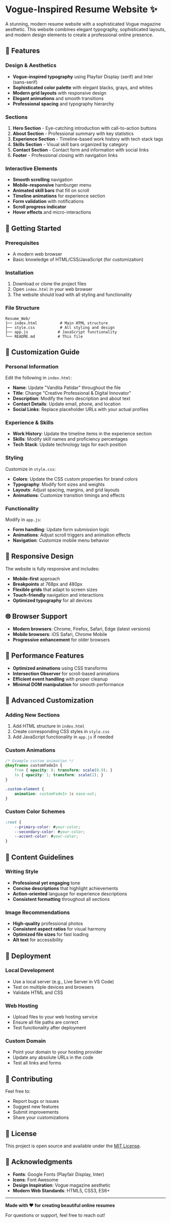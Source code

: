 # Vogue-Inspired Resume Website ✨

A stunning, modern resume website with a sophisticated Vogue magazine aesthetic. This website combines elegant typography, sophisticated layouts, and modern design elements to create a professional online presence.

## 🌟 Features

### Design & Aesthetics
- **Vogue-inspired typography** using Playfair Display (serif) and Inter (sans-serif)
- **Sophisticated color palette** with elegant blacks, grays, and whites
- **Modern grid layouts** with responsive design
- **Elegant animations** and smooth transitions
- **Professional spacing** and typography hierarchy

### Sections
1. **Hero Section** - Eye-catching introduction with call-to-action buttons
2. **About Section** - Professional summary with key statistics
3. **Experience Section** - Timeline-based work history with tech stack tags
4. **Skills Section** - Visual skill bars organized by category
5. **Contact Section** - Contact form and information with social links
6. **Footer** - Professional closing with navigation links

### Interactive Elements
- **Smooth scrolling** navigation
- **Mobile-responsive** hamburger menu
- **Animated skill bars** that fill on scroll
- **Timeline animations** for experience section
- **Form validation** with notifications
- **Scroll progress indicator**
- **Hover effects** and micro-interactions

## 🚀 Getting Started

### Prerequisites
- A modern web browser
- Basic knowledge of HTML/CSS/JavaScript (for customization)

### Installation
1. Download or clone the project files
2. Open `index.html` in your web browser
3. The website should load with all styling and functionality

### File Structure
```
Resume_Web/
├── index.html          # Main HTML structure
├── style.css           # All styling and design
├── app.js             # JavaScript functionality
└── README.md          # This file
```

## 🎨 Customization Guide

### Personal Information
Edit the following in `index.html`:
- **Name**: Update "Vandita Patidar" throughout the file
- **Title**: Change "Creative Professional & Digital Innovator"
- **Description**: Modify the hero description and about text
- **Contact Details**: Update email, phone, and location
- **Social Links**: Replace placeholder URLs with your actual profiles

### Experience & Skills
- **Work History**: Update the timeline items in the experience section
- **Skills**: Modify skill names and proficiency percentages
- **Tech Stack**: Update technology tags for each position

### Styling
Customize in `style.css`:
- **Colors**: Update the CSS custom properties for brand colors
- **Typography**: Modify font sizes and weights
- **Layouts**: Adjust spacing, margins, and grid layouts
- **Animations**: Customize transition timings and effects

### Functionality
Modify in `app.js`:
- **Form handling**: Update form submission logic
- **Animations**: Adjust scroll triggers and animation effects
- **Navigation**: Customize mobile menu behavior

## 📱 Responsive Design

The website is fully responsive and includes:
- **Mobile-first** approach
- **Breakpoints** at 768px and 480px
- **Flexible grids** that adapt to screen sizes
- **Touch-friendly** navigation and interactions
- **Optimized typography** for all devices

## 🌐 Browser Support

- **Modern browsers**: Chrome, Firefox, Safari, Edge (latest versions)
- **Mobile browsers**: iOS Safari, Chrome Mobile
- **Progressive enhancement** for older browsers

## 🎯 Performance Features

- **Optimized animations** using CSS transforms
- **Intersection Observer** for scroll-based animations
- **Efficient event handling** with proper cleanup
- **Minimal DOM manipulation** for smooth performance

## 🔧 Advanced Customization

### Adding New Sections
1. Add HTML structure in `index.html`
2. Create corresponding CSS styles in `style.css`
3. Add JavaScript functionality in `app.js` if needed

### Custom Animations
```css
/* Example custom animation */
@keyframes customFadeIn {
    from { opacity: 0; transform: scale(0.9); }
    to { opacity: 1; transform: scale(1); }
}

.custom-element {
    animation: customFadeIn 1s ease-out;
}
```

### Custom Color Schemes
```css
:root {
    --primary-color: #your-color;
    --secondary-color: #your-color;
    --accent-color: #your-color;
}
```

## 📝 Content Guidelines

### Writing Style
- **Professional yet engaging** tone
- **Concise descriptions** that highlight achievements
- **Action-oriented** language for experience descriptions
- **Consistent formatting** throughout all sections

### Image Recommendations
- **High-quality** professional photos
- **Consistent aspect ratios** for visual harmony
- **Optimized file sizes** for fast loading
- **Alt text** for accessibility

## 🚀 Deployment

### Local Development
- Use a local server (e.g., Live Server in VS Code)
- Test on multiple devices and browsers
- Validate HTML and CSS

### Web Hosting
- Upload files to your web hosting service
- Ensure all file paths are correct
- Test functionality after deployment

### Custom Domain
- Point your domain to your hosting provider
- Update any absolute URLs in the code
- Test all links and forms

## 🤝 Contributing

Feel free to:
- Report bugs or issues
- Suggest new features
- Submit improvements
- Share your customizations

## 📄 License

This project is open source and available under the [MIT License](LICENSE).

## 🙏 Acknowledgments

- **Fonts**: Google Fonts (Playfair Display, Inter)
- **Icons**: Font Awesome
- **Design Inspiration**: Vogue magazine aesthetic
- **Modern Web Standards**: HTML5, CSS3, ES6+

---

**Made with ❤️ for creating beautiful online resumes**

For questions or support, feel free to reach out! 
